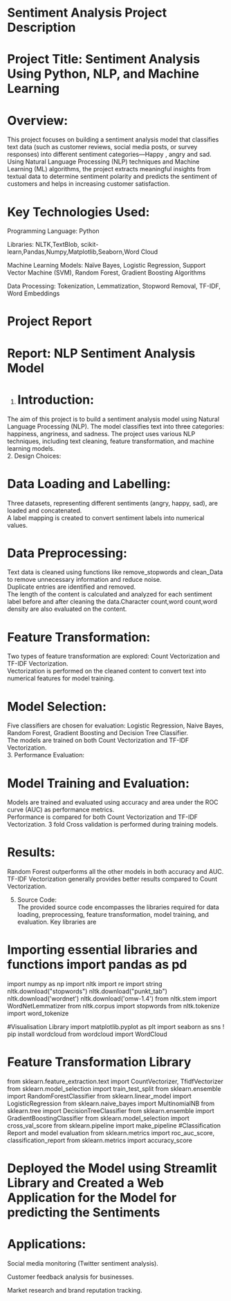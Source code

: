 # Sentiment Analysis Project Description
# Project Title: Sentiment Analysis Using Python, NLP, and Machine Learning
# Overview:
This project focuses on building a sentiment analysis model that classifies text data (such as customer reviews, social media posts, or survey responses) into different sentiment categories—Happy , angry and sad. Using Natural Language Processing (NLP) techniques and Machine Learning (ML) algorithms, the project extracts meaningful insights from textual data to determine sentiment polarity and predicts the sentiment of customers and helps in increasing customer satisfaction.

# Key Technologies Used:
Programming Language: Python

Libraries: NLTK,TextBlob, scikit-learn,Pandas,Numpy,Matplotlib,Seaborn,Word Cloud

Machine Learning Models: Naïve Bayes, Logistic Regression, Support Vector Machine (SVM), Random Forest, Gradient Boosting Algorithms

Data Processing: Tokenization, Lemmatization, Stopword Removal, TF-IDF, Word Embeddings

# Project Report
# Report: NLP Sentiment Analysis Model  
1. # Introduction:  
The aim of this project is to build a sentiment analysis model using Natural Language Processing 
(NLP). The model classifies text into three categories: happiness, angriness, and sadness. The 
project uses various NLP techniques, including text cleaning, feature transformation, and 
machine learning models.  
2.  Design Choices:  
# Data Loading and Labelling:  
Three datasets, representing different sentiments (angry, happy, sad), are loaded and 
concatenated.  
A label mapping is created to convert sentiment labels into numerical values.  
# Data Preprocessing:  
Text data is cleaned using functions like remove_stopwords and clean_Data to remove 
unnecessary information and reduce noise.  
Duplicate entries are identified and removed.  
The length of the content is calculated and analyzed for each sentiment label before and after 
cleaning the data.Character count,word count,word density are also evaluated on the content.  
# Feature Transformation:  
Two types of feature transformation are explored: Count Vectorization and TF-IDF 
Vectorization.  
Vectorization is performed on the cleaned content to convert text into numerical features for 
model training.  
# Model Selection:  
Five  classifiers are chosen for evaluation: Logistic Regression, Naive Bayes, Random Forest, 
Gradient Boosting and Decision Tree Classifier.  
The models are trained on both Count Vectorization and TF-IDF Vectorization.  
3. Performance Evaluation:  
# Model Training and Evaluation:  
Models are trained and evaluated using accuracy and area under the ROC curve (AUC) as 
performance metrics.  
Performance is compared for both Count Vectorization and TF-IDF Vectorization. 
3 fold Cross validation is performed during training models.  
# Results:  
Random Forest outperforms all the other models in both accuracy and AUC. TF-IDF 
Vectorization generally provides better results compared to Count Vectorization.  
  
5. Source Code:  
The provided source code encompasses the libraries required for data loading, 
preprocessing, feature transformation, model training, and evaluation. Key libraries are  
# Importing essential libraries and functions import pandas as pd 
import numpy as np 
import nltk 
import re 
import string 
nltk.download("stopwords") 
nltk.download("punkt_tab") 
nltk.download('wordnet') 
nltk.download('omw-1.4') 
from nltk.stem import WordNetLemmatizer 
from nltk.corpus import stopwords 
from nltk.tokenize import word_tokenize 
  
#Visualisation Library 
import matplotlib.pyplot as plt 
import seaborn as sns 
! pip install wordcloud 
from wordcloud import WordCloud 
 
# Feature Transformation Library 
from sklearn.feature_extraction.text import CountVectorizer, 
TfidfVectorizer 
from sklearn.model_selection import train_test_split 
from sklearn.ensemble import RandomForestClassifier 
from sklearn.linear_model import LogisticRegression 
from sklearn.naive_bayes import MultinomialNB 
from sklearn.tree import DecisionTreeClassifier 
from sklearn.ensemble import GradientBoostingClassifier 
from sklearn.model_selection import cross_val_score 
from sklearn.pipeline import make_pipeline 
#Classification Report and model evaluation 
from sklearn.metrics import roc_auc_score, classification_report 
from sklearn.metrics import accuracy_score 

# Deployed the Model using Streamlit Library and Created a Web Application for the Model for predicting the Sentiments

# Applications:
Social media monitoring (Twitter sentiment analysis).

Customer feedback analysis for businesses.

Market research and brand reputation tracking.
